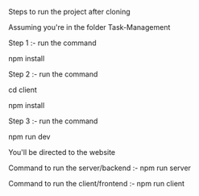 Steps to run the project after cloning


Assuming you're in the folder Task-Management

Step 1 :- run the command 

npm install

Step 2 :- run the command 

cd client

npm install

Step 3 :- run the command

npm run dev


You'll be directed to the website


Command to run the server/backend :- npm run server

Command to run the client/frontend :- npm run client
